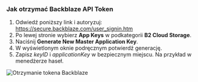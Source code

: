 ### Jak otrzymać Backblaze API Token
1. Odwiedź poniższy link i autoryzuj: https://secure.backblaze.com/user_signin.htm
2. Po lewej stronie wybierz **App Keys** w podkategorіі **B2 Cloud Storage**.
3. Naciśnij **Generate New Master Application Key**.
4. W wyświetlonym oknie podręcznym potwierdź generację.
5. Zapisz _keyID_ i _applicationKey_ w bezpiecznym miejscu. Na przykład w menedżerze haseł.

![Otrzymanie tokena Backblaze](resource:assets/images/gifs/Backblaze.gif)
